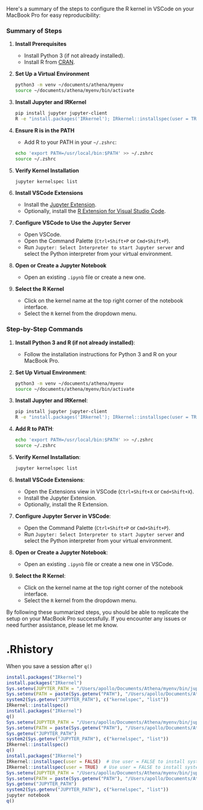 Here's a summary of the steps to configure the R kernel in VSCode on your MacBook Pro for easy reproducibility:

### Summary of Steps

1. **Install Prerequisites**
    - Install Python 3 (if not already installed).
    - Install R from [CRAN](https://cran.r-project.org/mirrors.html).

2. **Set Up a Virtual Environment**
    ```bash
    python3 -m venv ~/documents/athena/myenv
    source ~/documents/athena/myenv/bin/activate
    ```

3. **Install Jupyter and IRKernel**
    ```bash
    pip install jupyter jupyter-client
    R -e "install.packages('IRkernel'); IRkernel::installspec(user = TRUE)"
    ```

4. **Ensure R is in the PATH**
    - Add R to your PATH in your `~/.zshrc`:
    ```bash
    echo 'export PATH=/usr/local/bin:$PATH' >> ~/.zshrc
    source ~/.zshrc
    ```

5. **Verify Kernel Installation**
    ```bash
    jupyter kernelspec list
    ```

6. **Install VSCode Extensions**
    - Install the [Jupyter Extension](https://marketplace.visualstudio.com/items?itemName=ms-toolsai.jupyter).
    - Optionally, install the [R Extension for Visual Studio Code](https://marketplace.visualstudio.com/items?itemName=REditorSupport.r).

7. **Configure VSCode to Use the Jupyter Server**
    - Open VSCode.
    - Open the Command Palette (`Ctrl+Shift+P` or `Cmd+Shift+P`).
    - Run `Jupyter: Select Interpreter to start Jupyter server` and select the Python interpreter from your virtual environment.

8. **Open or Create a Jupyter Notebook**
    - Open an existing `.ipynb` file or create a new one.

9. **Select the R Kernel**
    - Click on the kernel name at the top right corner of the notebook interface.
    - Select the `R` kernel from the dropdown menu.

### Step-by-Step Commands

1. **Install Python 3 and R (if not already installed)**:
    - Follow the installation instructions for Python 3 and R on your MacBook Pro.

2. **Set Up Virtual Environment**:
    ```bash
    python3 -m venv ~/documents/athena/myenv
    source ~/documents/athena/myenv/bin/activate
    ```

3. **Install Jupyter and IRKernel**:
    ```bash
    pip install jupyter jupyter-client
    R -e "install.packages('IRkernel'); IRkernel::installspec(user = TRUE)"
    ```

4. **Add R to PATH**:
    ```bash
    echo 'export PATH=/usr/local/bin:$PATH' >> ~/.zshrc
    source ~/.zshrc
    ```

5. **Verify Kernel Installation**:
    ```bash
    jupyter kernelspec list
    ```

6. **Install VSCode Extensions**:
    - Open the Extensions view in VSCode (`Ctrl+Shift+X` or `Cmd+Shift+X`).
    - Install the Jupyter Extension.
    - Optionally, install the R Extension.

7. **Configure Jupyter Server in VSCode**:
    - Open the Command Palette (`Ctrl+Shift+P` or `Cmd+Shift+P`).
    - Run `Jupyter: Select Interpreter to start Jupyter server` and select the Python interpreter from your virtual environment.

8. **Open or Create a Jupyter Notebook**:
    - Open an existing `.ipynb` file or create a new one in VSCode.

9. **Select the R Kernel**:
    - Click on the kernel name at the top right corner of the notebook interface.
    - Select the `R` kernel from the dropdown menu.

By following these summarized steps, you should be able to replicate the setup on your MacBook Pro successfully. If you encounter any issues or need further assistance, please let me know.

# .Rhistory

When you save a session after `q()`

```r
install.packages("IRkernel")
install.packages("IRkernel")
Sys.setenv(JUPYTER_PATH = "/Users/apollo/Documents/Athena/myenv/bin/jupyter")
Sys.setenv(PATH = paste(Sys.getenv("PATH"), "/Users/apollo/Documents/Athena/myenv/bin", sep=":"))
system2(Sys.getenv("JUPYTER_PATH"), c("kernelspec", "list"))
IRkernel::installspec()
install.packages("IRkernel")
q()
Sys.setenv(JUPYTER_PATH = "/Users/apollo/Documents/Athena/myenv/bin/jupyter")
Sys.setenv(PATH = paste(Sys.getenv("PATH"), "/Users/apollo/Documents/Athena/myenv/bin", sep=":"))
Sys.getenv("JUPYTER_PATH")
system2(Sys.getenv("JUPYTER_PATH"), c("kernelspec", "list"))
IRkernel::installspec()
q()
install.packages("IRkernel")
IRkernel::installspec(user = FALSE)  # Use user = FALSE to install system-wide if necessary
IRkernel::installspec(user = TRUE)  # Use user = FALSE to install system-wide if necessary
Sys.setenv(JUPYTER_PATH = "/Users/apollo/Documents/Athena/myenv/bin/jupyter")
Sys.setenv(PATH = paste(Sys.getenv("PATH"), "/Users/apollo/Documents/Athena/myenv/bin", sep=":"))
Sys.getenv("JUPYTER_PATH")
system2(Sys.getenv("JUPYTER_PATH"), c("kernelspec", "list"))
jupyter notebook
q()

```